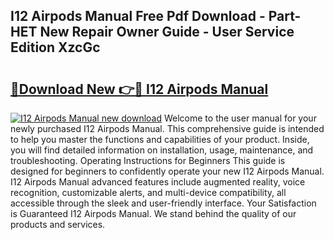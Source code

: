 ## I12 Airpods Manual Free Pdf Download - Part-HET New Repair Owner Guide - User Service Edition XzcGc

# <h2><a href="http://bc33155.oget.top/?id=I12+Airpods+Manual">🔗Download New 👉🔴 I12 Airpods Manual</a></h2>

[![I12 Airpods Manual new download](https://i.imgur.com/5g1atiW.png)](http://bc33155.oget.top/?id=I12+Airpods+Manual)
Welcome to the user manual for your newly purchased I12 Airpods Manual. This comprehensive guide is intended to help you master the functions and capabilities of your product. Inside, you will find detailed information on installation, usage, maintenance, and troubleshooting. Operating Instructions for Beginners This guide is designed for beginners to confidently operate your new I12 Airpods Manual. I12 Airpods Manual advanced features include augmented reality, voice recognition, customizable alerts, and multi-device compatibility, all accessible through the sleek and user-friendly interface. Your Satisfaction is Guaranteed I12 Airpods Manual. We stand behind the quality of our products and services.
